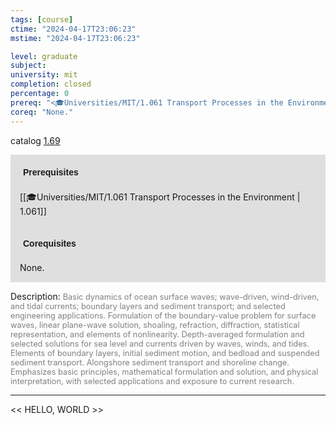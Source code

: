```yaml
---
tags: [course]
ctime: "2024-04-17T23:06:23"
mstime: "2024-04-17T23:06:23"

level: graduate
subject: 
university: mit
completion: closed
percentage: 0
prereq: "<🎓Universities/MIT/1.061 Transport Processes in the Environment>"
coreq: "None."
---
```


catalog [1.69](http://student.mit.edu/catalog/m1c.html#1.69)

<span style="display: block; padding: 15px; background-color: rgb(100, 100, 100, 0.2);"><font id="m_prereq285_0" style="display: block; font-family: Arial, sans-serif; font-weight: bold; padding: 5px">Prerequisites</font><br><span id="prereq285_0">[[🎓Universities/MIT/1.061 Transport Processes in the Environment | 1.061]]</span></span>
<span style="display: block; padding: 15px; background-color: rgb(100, 100, 100, 0.2);"><font id="m_coreq285_0" style="display: block; font-family: Arial, sans-serif; font-weight: bold; padding: 5px">Corequisites</font><br><span id="coreq285_0">None.</span></span>

<font style="">Description:</font>
<font style="color: grey; font-size: 0.8rem;">Basic dynamics of ocean surface waves; wave-driven, wind-driven, and tidal currents; boundary layers and sediment transport; and selected engineering applications.  Formulation of the boundary-value problem for surface waves, linear plane-wave solution, shoaling, refraction, diffraction, statistical representation, and elements of nonlinearity.  Depth-averaged formulation and selected solutions for sea level and currents driven by waves, winds, and tides.  Elements of boundary layers, initial sediment motion, and bedload and suspended sediment transport.  Alongshore sediment transport and shoreline change.  Emphasizes basic principles, mathematical formulation and solution, and physical interpretation, with selected applications and exposure to current research.</font>



---

<< HELLO, WORLD >>
